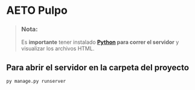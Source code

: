 # AETO Pulpo

> ### Nota:
> Es **importante** tener instalado **[Python](https://www.python.org/downloads/) para correr el servidor** y visualizar los archivos HTML.

## Para abrir el servidor en la carpeta del proyecto

```
py manage.py runserver
```